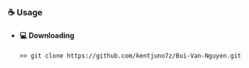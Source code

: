 ##  


### ☕ Usage  
- #### 💻 Downloading
     ```
    >> git clone https://github.com/kentjuno7z/Bui-Van-Nguyen.git
    ```
